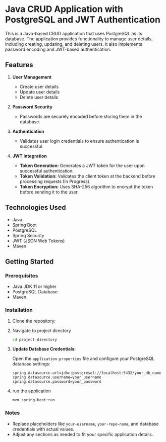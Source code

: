 # Java CRUD Application with PostgreSQL and JWT Authentication

This is a Java-based CRUD application that uses PostgreSQL as its database. The application provides functionality to manage user details, including creating, updating, and deleting users. It also implements password encoding and JWT-based authentication.

## Features

1. **User Management**
   - Create user details
   - Update user details
   - Delete user details

2. **Password Security**
   - Passwords are securely encoded before storing them in the database.

3. **Authentication**
   - Validates user login credentials to ensure authentication is successful.

4. **JWT Integration**
   - **Token Generation:** Generates a JWT token for the user upon successful authentication.
   - **Token Validation:** Validates the client token at the backend before processing requests (In Progress).
   - **Token Encryption:** Uses SHA-256 algorithm to encrypt the token before sending it to the user.

## Technologies Used

- Java
- Spring Boot
- PostgreSQL
- Spring Security
- JWT (JSON Web Tokens)
- Maven

## Getting Started

### Prerequisites

- Java JDK 11 or higher
- PostgreSQL Database
- Maven

### Installation

1. Clone the repository:

2. Navigate to project directory

   ```bash
   cd project-directory

3. **Update Database Credentials:**

   Open the `application.properties` file and configure your PostgreSQL database settings:

   ```properties
   spring.datasource.url=jdbc:postgresql://localhost:5432/your_db_name  
   spring.datasource.username=your_username  
   spring.datasource.password=your_password  

4. run the application

   ```bash
   mvn spring-boot:run

   
### Notes

- Replace placeholders like `your-username`, `your-repo-name`, and database credentials with actual values.
- Adjust any sections as needed to fit your specific application details. 
